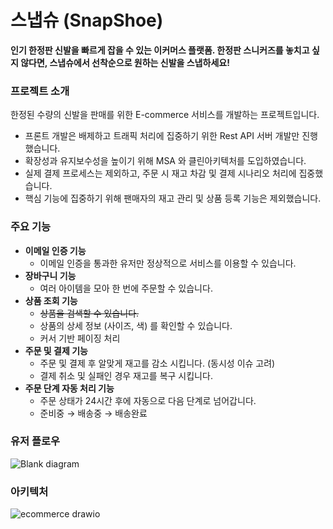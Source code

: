 # 스냅슈 (SnapShoe)

**인기 한정판 신발을 빠르게 잡을 수 있는 이커머스 플랫폼. 한정판 스니커즈를 놓치고 싶지 않다면, 스냅슈에서 선착순으로 원하는 신발을 스냅하세요!**

### 프로젝트 소개

<aside>

한정된 수량의 신발을 판매를 위한 E-commerce 서비스를 개발하는 프로젝트입니다.

- 프론트 개발은 배제하고 트래픽 처리에 집중하기 위한 Rest API 서버 개발만 진행했습니다.
- 확장성과 유지보수성을 높이기 위해 MSA 와 클린아키텍처를 도입하였습니다.
- 실제 결제 프로세스는 제외하고, 주문 시 재고 차감 및 결제 시나리오 처리에 집중했습니다.
- 핵심 기능에 집중하기 위해 팬매자의 재고 관리 및 상품 등록 기능은 제외했습니다.
</aside>

### 주요 기능

- **이메일 인증 기능**
    - 이메일 인증을 통과한 유저만 정상적으로 서비스를 이용할 수 있습니다.
- **장바구니 기능**
    - 여러 아이템을 모아 한 번에 주문할 수 있습니다.
- **상품 조회 기능**
    - ~~상품을 검색할 수 있습니다.~~
    - 상품의 상세 정보 (사이즈, 색) 를 확인할 수 있습니다.
    - 커서 기반 페이징 처리
- **주문 및 결제 기능**
    - 주문 및 결제 후 알맞게 재고를 감소 시킵니다. (동시성 이슈 고려)
    - 결제 취소 및 실패인 경우 재고를 복구 시킵니다.
- **주문 단계 자동 처리 기능**
    - 주문 상태가 24시간 후에 자동으로 다음 단계로 넘어갑니다.
    - 준비중 → 배송중 → 배송완료

### 유저 플로우
 ![Blank diagram](https://github.com/user-attachments/assets/22bb4a65-e98a-421f-929c-50301307aa4d)

### 아키텍처
![ecommerce drawio](https://github.com/user-attachments/assets/bb6e97ff-ecb3-4072-84ec-ba3dac7bfcdd)
